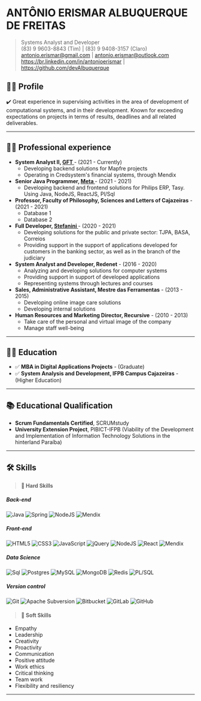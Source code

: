 # ANTÔNIO ERISMAR ALBUQUERQUE DE FREITAS

> Systems Analyst and Developer  
> (83) 9 9603-8843 (Tim) | (83) 9 9408-3157 (Claro)  
> antonio.erismar@gmail.com | antonio.erismar@outlook.com  
> https://br.linkedin.com/in/antonioerismar | https://github.com/devAlbuquerque
  
## :man_technologist: Profile

:heavy_check_mark: Great experience in supervising activities in the area of ​​development of computational systems, and in their development. Known for exceeding expectations on projects in terms of results, deadlines and all related deliverables.

---

## :man_office_worker: Professional experience

* **System Analyst II, [ GFT ](https://www.gft.com/br/pt)** - (2021 - Currently)
  * Developing backend solutions for Mapfre projects
  * Operating in Credsystem's financial systems, through Mendix
* **Senior Java Programmer, [ Meta ](https://www.meta.com.br/)** - (2021 - 2021)
  * Developing backend and frontend solutions for Philips ERP, Tasy. Using Java, NodeJS, ReactJS, Pl/Sql
* **Professor, Faculty of Philosophy, Sciences and Letters of Cajazeiras** - (2021 - 2021)
  * Database 1
  * Database 2
* **Full Developer, [ Stefanini ](https://stefanini.com/pt-br)** - (2020 - 2021)
  * Developing solutions for the public and private sector: TJPA, BASA, Correios
  * Providing support in the support of applications developed for customers in the banking sector, as well as in the branch of the judiciary
* **System Analyst and Developer, Redenet** - (2016 - 2020)
  * Analyzing and developing solutions for computer systems
  * Providing support in support of developed applications
  * Representing systems through lectures and courses
* **Sales, Administrative Assistant, Mestre das Ferramentas** - (2013 - 2015)
  * Developing online image care solutions
  * Developing internal solutions
* **Human Resources and Marketing Director, Recursive** - (2010 - 2013)
  * Take care of the personal and virtual image of the company
  * Manage staff well-being

---

## :man_student: Education

* :white_check_mark: **MBA in Digital Applications Projects** - (Graduate) 
* :white_check_mark: **System Analysis and Development, IFPB Campus Cajazeiras** - (Higher Education)

---

## :books: Educational Qualification

* **Scrum Fundamentals Certified**, SCRUMstudy
* **University Extension Project**, PIBICT-IFPB (Viability of the Development and Implementation of Information Technology Solutions in the hinterland Paraíba)

---

## 🛠 Skills

> #### :muscle: Hard Skills

##### **Back-end**

![Java](https://img.shields.io/badge/java-%23ED8B00.svg?style=for-the-badge&logo=java&logoColor=white) ![Spring](https://img.shields.io/badge/spring-%236DB33F.svg?style=for-the-badge&logo=spring&logoColor=white) ![NodeJS](https://img.shields.io/badge/node.js-6DA55F?style=for-the-badge&logo=node.js&logoColor=white) ![Mendix](https://img.shields.io/badge/-mx%20Mendix-%230079C1?style=for-the-badge)

##### **Front-end**

![HTML5](https://img.shields.io/badge/html5-%23E34F26.svg?style=for-the-badge&logo=html5&logoColor=white) ![CSS3](https://img.shields.io/badge/css3-%231572B6.svg?style=for-the-badge&logo=css3&logoColor=white) ![JavaScript](https://img.shields.io/badge/javascript-%23323330.svg?style=for-the-badge&logo=javascript&logoColor=%23F7DF1E) ![jQuery](https://img.shields.io/badge/jquery-%230769AD.svg?style=for-the-badge&logo=jquery&logoColor=white) ![NodeJS](https://img.shields.io/badge/node.js-6DA55F?style=for-the-badge&logo=node.js&logoColor=white) ![React](https://img.shields.io/badge/react-%2320232a.svg?style=for-the-badge&logo=react&logoColor=%2361DAFB) ![Mendix](https://img.shields.io/badge/-mx%20Mendix-%230079C1?style=for-the-badge)

##### **Data Science**

![Sql](https://img.shields.io/badge/SQL-07405E?style=for-the-badge&logo=sqlite&logoColor=white) ![Postgres](https://img.shields.io/badge/postgres-%23316192.svg?style=for-the-badge&logo=postgresql&logoColor=white) ![MySQL](https://img.shields.io/badge/mysql-%2300f.svg?style=for-the-badge&logo=mysql&logoColor=white) ![MongoDB](https://img.shields.io/badge/MongoDB-%234ea94b.svg?style=for-the-badge&logo=mongodb&logoColor=white) ![Redis](https://img.shields.io/badge/redis-%23DD0031.svg?style=for-the-badge&logo=redis&logoColor=white) ![PL/SQL](https://img.shields.io/badge/PL/SQL-F80000?style=for-the-badge&logo=oracle&logoColor=white)

##### **Version control**

![Git](https://img.shields.io/badge/git-%23F05033.svg?style=for-the-badge&logo=git&logoColor=white) ![Apache Subversion](https://img.shields.io/badge/subversion-%23809CC9.svg?style=for-the-badge&logo=subversion&logoColor=white) ![Bitbucket](https://img.shields.io/badge/bitbucket-%230047B3.svg?style=for-the-badge&logo=bitbucket&logoColor=white) ![GitLab](https://img.shields.io/badge/gitlab-%23181717.svg?style=for-the-badge&logo=gitlab&logoColor=white) ![GitHub](https://img.shields.io/badge/github-%23121011.svg?style=for-the-badge&logo=github&logoColor=white)

> #### :sparkling_heart: Soft Skills

* Empathy
* Leadership
* Creativity
* Proactivity
* Communication
* Positive attitude
* Work ethics
* Critical thinking
* Team work
* Flexibility and resiliency

---

